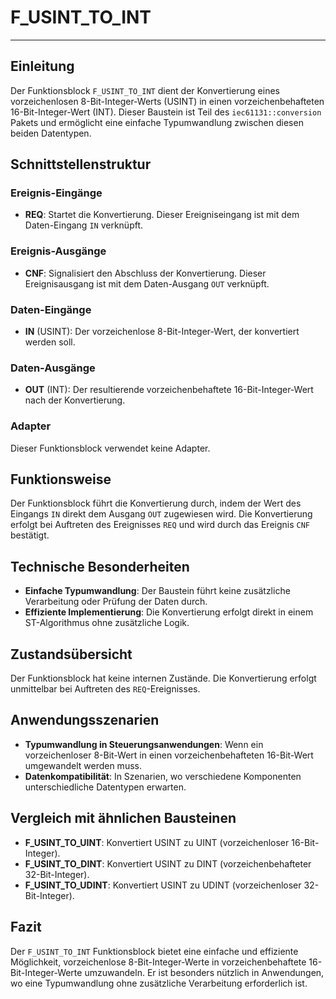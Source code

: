 # F_USINT_TO_INT

* * * * * * * * * *
## Einleitung
Der Funktionsblock `F_USINT_TO_INT` dient der Konvertierung eines vorzeichenlosen 8-Bit-Integer-Werts (USINT) in einen vorzeichenbehafteten 16-Bit-Integer-Wert (INT). Dieser Baustein ist Teil des `iec61131::conversion` Pakets und ermöglicht eine einfache Typumwandlung zwischen diesen beiden Datentypen.

## Schnittstellenstruktur

### **Ereignis-Eingänge**
- **REQ**: Startet die Konvertierung. Dieser Ereigniseingang ist mit dem Daten-Eingang `IN` verknüpft.

### **Ereignis-Ausgänge**
- **CNF**: Signalisiert den Abschluss der Konvertierung. Dieser Ereignisausgang ist mit dem Daten-Ausgang `OUT` verknüpft.

### **Daten-Eingänge**
- **IN** (USINT): Der vorzeichenlose 8-Bit-Integer-Wert, der konvertiert werden soll.

### **Daten-Ausgänge**
- **OUT** (INT): Der resultierende vorzeichenbehaftete 16-Bit-Integer-Wert nach der Konvertierung.

### **Adapter**
Dieser Funktionsblock verwendet keine Adapter.

## Funktionsweise
Der Funktionsblock führt die Konvertierung durch, indem der Wert des Eingangs `IN` direkt dem Ausgang `OUT` zugewiesen wird. Die Konvertierung erfolgt bei Auftreten des Ereignisses `REQ` und wird durch das Ereignis `CNF` bestätigt.

## Technische Besonderheiten
- **Einfache Typumwandlung**: Der Baustein führt keine zusätzliche Verarbeitung oder Prüfung der Daten durch.
- **Effiziente Implementierung**: Die Konvertierung erfolgt direkt in einem ST-Algorithmus ohne zusätzliche Logik.

## Zustandsübersicht
Der Funktionsblock hat keine internen Zustände. Die Konvertierung erfolgt unmittelbar bei Auftreten des `REQ`-Ereignisses.

## Anwendungsszenarien
- **Typumwandlung in Steuerungsanwendungen**: Wenn ein vorzeichenloser 8-Bit-Wert in einen vorzeichenbehafteten 16-Bit-Wert umgewandelt werden muss.
- **Datenkompatibilität**: In Szenarien, wo verschiedene Komponenten unterschiedliche Datentypen erwarten.

## Vergleich mit ähnlichen Bausteinen
- **F_USINT_TO_UINT**: Konvertiert USINT zu UINT (vorzeichenloser 16-Bit-Integer).
- **F_USINT_TO_DINT**: Konvertiert USINT zu DINT (vorzeichenbehafteter 32-Bit-Integer).
- **F_USINT_TO_UDINT**: Konvertiert USINT zu UDINT (vorzeichenloser 32-Bit-Integer).

## Fazit
Der `F_USINT_TO_INT` Funktionsblock bietet eine einfache und effiziente Möglichkeit, vorzeichenlose 8-Bit-Integer-Werte in vorzeichenbehaftete 16-Bit-Integer-Werte umzuwandeln. Er ist besonders nützlich in Anwendungen, wo eine Typumwandlung ohne zusätzliche Verarbeitung erforderlich ist.